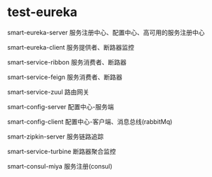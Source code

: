 # test-eureka

smart-eureka-server    服务注册中心、配置中心、高可用的服务注册中心

smart-eureka-client    服务提供者、断路器监控

smart-service-ribbon   服务消费者、断路器

smart-service-feign    服务消费者、断路器

smart-service-zuul     路由网关

smart-config-server    配置中心-服务端

smart-config-client    配置中心-客户端、消息总线(rabbitMq)

smart-zipkin-server    服务链路追踪

smart-service-turbine  断路器聚合监控

smart-consul-miya      服务注册(consul)
